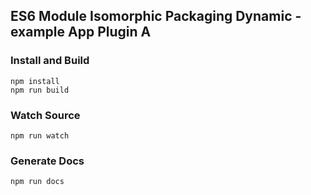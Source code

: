 ## ES6 Module Isomorphic Packaging Dynamic - example App Plugin A

### Install and Build

    npm install
    npm run build

### Watch Source

    npm run watch

### Generate Docs

    npm run docs
